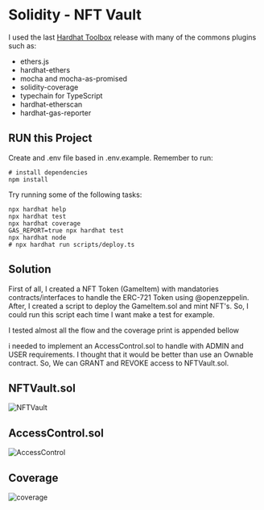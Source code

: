 # Solidity - NFT Vault 

I used the last [Hardhat Toolbox](https://hardhat.org/hardhat-runner/plugins/nomicfoundation-hardhat-toolbox) release with many of the commons plugins such as:

- ethers.js
- hardhat-ethers
- mocha and mocha-as-promised
- solidity-coverage
- typechain for TypeScript
- hardhat-etherscan
- hardhat-gas-reporter

## RUN this Project

Create and .env file based in .env.example.
Remember to run:

```shell
# install dependencies
npm install
```

Try running some of the following tasks:

```shell
npx hardhat help
npx hardhat test
npx hardhat coverage
GAS_REPORT=true npx hardhat test
npx hardhat node
# npx hardhat run scripts/deploy.ts
```

## Solution 
First of all, I created a NFT Token (GameItem) with mandatories contracts/interfaces to handle the ERC-721 Token using @openzeppelin. After, I created a script to deploy the GameItem.sol and mint NFT's. So, I could run this script each time I want make a test for example.

I tested almost all the flow and the coverage print is appended bellow

i needed to implement an AccessControl.sol to handle with ADMIN and USER requirements. I thought that it would be better than use an Ownable contract. So, We can GRANT and REVOKE access to NFTVault.sol.

## NFTVault.sol

![NFTVault](https://user-images.githubusercontent.com/19849921/187093858-44e3d856-a81f-40cf-b26d-6f98a332d038.png)

## AccessControl.sol

![AccessControl](https://user-images.githubusercontent.com/19849921/187094195-c351fa88-f24b-4ef7-a34e-b19f17c8f434.png)

## Coverage 
![coverage](https://user-images.githubusercontent.com/19849921/187092880-b2e8327e-762d-4c7b-8d45-101b8e228124.png)
